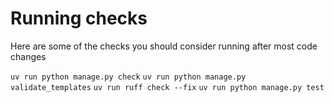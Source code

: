 # Running checks

Here are some of the checks you should consider running after most code changes

`uv run python manage.py check`
`uv run python manage.py validate_templates`
`uv run ruff check --fix`
`uv run python manage.py test`